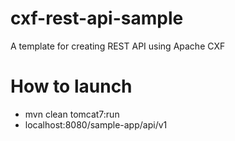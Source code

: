 # cxf-rest-api-sample
A template for creating REST API using Apache CXF

# How to launch

- mvn clean tomcat7:run
- localhost:8080/sample-app/api/v1

